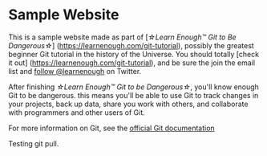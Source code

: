 # Sample Website

This is a sample website made as part of [*☆Learn Enough™ Git to Be Dangerous☆*]
(https://learnenough.com/git-tutorial), possibly the greatest beginner Git
tutorial in the history of the Universe.  You should totally [check it out]
(https://learnenough.com/git-tutorial), and be sure the join the email list and
[follow @learnenough](https://learnenough.com/git-tutorial) on Twitter.

After finishing *☆Learn Enough™ Git to be Dangerous☆*, you'll know enough Git to
be dangerous.  this means you'll be able to use Git to track changes in your
projects, back up data, share you work with others, and collaborate with
programmers and other users of Git.

For more information on Git, see the [official Git documentation](https://git-scm.com/)

Testing git pull.
